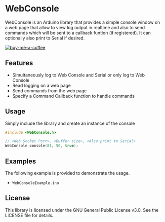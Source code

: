 # WebConsole

WebConsole is an Arduino library that provides a simple console window on a web page that allow to view log output in realtime and also to send commands which will be sent to a callback funtion (if registered). It can optionally also print to Serial if desired.

[![buy-me-a-coffee](https://www.buymeacoffee.com/assets/img/custom_images/orange_img.png)](https://www.buymeacoffee.com/EvTheFuture)

## Features
- Simultaneously log to Web Console and Serial or only log to Web Console
- Read logging on a web page
- Send commands from the web page
- Specify a Command Callback function to handle commands

## Usage

Simply include the library and create an instance of the console

```cpp
#include <WebConsole.h>

// <Web Socket Port>, <Buffer size>, <Also print to Serial>
WebConsole console(81, 50, true);
```

## Examples
The following example is provided to demonstrate the usage.
- `WebConsoleExample.ino`

## License
This library is licensed under the GNU General Public License v3.0. See the LICENSE file for details.
